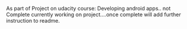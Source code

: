 As part of Project on udacity course: Developing android apps.. not Complete currently working on project....once complete will add further instruction to readme. 
